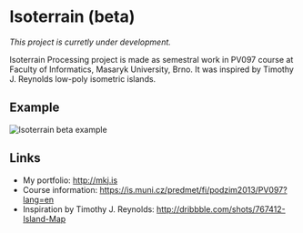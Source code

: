 # Isoterrain (beta)

*This project is curretly under development.*

Isoterrain Processing project is made as semestral work in PV097 course at Faculty of Informatics, Masaryk University, Brno. It was inspired by Timothy J. Reynolds low-poly isometric islands.

## Example

![Isoterrain beta example](https://31.media.tumblr.com/dec20df6111190b9eead953c411e2988/tumblr_mxeu4zOMoR1s14nrdo2_r1_500.png)

## Links

- My portfolio: http://mkj.is
- Course information: https://is.muni.cz/predmet/fi/podzim2013/PV097?lang=en
- Inspiration by Timothy J. Reynolds: http://dribbble.com/shots/767412-Island-Map

